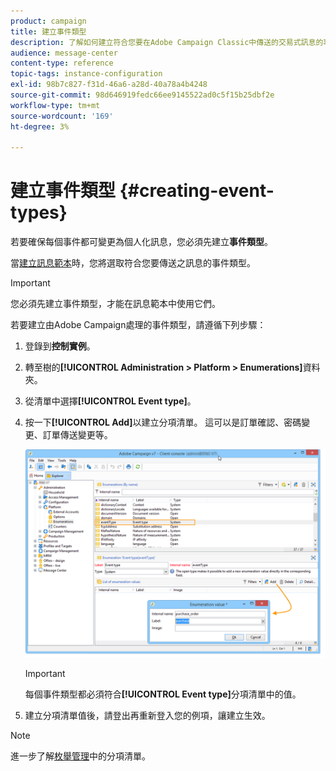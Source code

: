 ```yaml
---
product: campaign
title: 建立事件類型
description: 了解如何建立符合您要在Adobe Campaign Classic中傳送的交易式訊息的事件類型。
audience: message-center
content-type: reference
topic-tags: instance-configuration
exl-id: 98b7c827-f31d-46a6-a28d-40a78a4b4248
source-git-commit: 98d646919fedc66ee9145522ad0c5f15b25dbf2e
workflow-type: tm+mt
source-wordcount: '169'
ht-degree: 3%

---
```


# 建立事件類型 {#creating-event-types}

若要確保每個事件都可變更為個人化訊息，您必須先建立&#x200B;**事件類型**。

當[建立訊息範本](../../message-center/using/creating-the-message-template.md)時，您將選取符合您要傳送之訊息的事件類型。

>[!IMPORTANT]
>
>您必須先建立事件類型，才能在訊息範本中使用它們。

若要建立由Adobe Campaign處理的事件類型，請遵循下列步驟：

1. 登錄到&#x200B;**控制實例**。

1. 轉至樹的&#x200B;**[!UICONTROL Administration > Platform > Enumerations]**&#x200B;資料夾。

1. 從清單中選擇&#x200B;**[!UICONTROL Event type]**。

1. 按一下&#x200B;**[!UICONTROL Add]**&#x200B;以建立分項清單。 這可以是訂單確認、密碼變更、訂單傳送變更等。

   ![](assets/messagecenter_eventtype_enum_001.png)

   >[!IMPORTANT]
   >
   >每個事件類型都必須符合&#x200B;**[!UICONTROL Event type]**&#x200B;分項清單中的值。

1. 建立分項清單值後，請登出再重新登入您的例項，讓建立生效。

>[!NOTE]
>
>進一步了解[枚舉管理](../../platform/using/managing-enumerations.md)中的分項清單。


